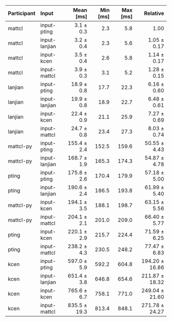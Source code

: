 | Participant | Input | Mean [ms] | Min [ms] | Max [ms] | Relative |
|:---|:---|---:|---:|---:|---:|
| mattcl | input-pting | 3.1 ± 0.3 | 2.3 | 5.8 | 1.00 |
| mattcl | input-lanjian | 3.2 ± 0.4 | 2.3 | 5.6 | 1.05 ± 0.17 |
| mattcl | input-kcen | 3.5 ± 0.4 | 2.6 | 5.8 | 1.14 ± 0.17 |
| mattcl | input-mattcl | 3.9 ± 0.3 | 3.1 | 5.2 | 1.28 ± 0.15 |
| lanjian | input-pting | 18.9 ± 0.8 | 17.7 | 22.3 | 6.16 ± 0.60 |
| lanjian | input-lanjian | 19.9 ± 0.8 | 18.9 | 22.7 | 6.48 ± 0.61 |
| lanjian | input-kcen | 22.4 ± 0.9 | 21.1 | 25.9 | 7.27 ± 0.69 |
| lanjian | input-mattcl | 24.7 ± 0.8 | 23.4 | 27.3 | 8.03 ± 0.74 |
| mattcl-py | input-pting | 155.4 ± 2.4 | 152.5 | 159.6 | 50.55 ± 4.43 |
| mattcl-py | input-lanjian | 168.7 ± 1.9 | 165.3 | 174.3 | 54.87 ± 4.78 |
| pting | input-pting | 175.8 ± 2.6 | 170.4 | 179.9 | 57.18 ± 5.00 |
| pting | input-lanjian | 190.6 ± 2.4 | 186.5 | 193.8 | 61.99 ± 5.40 |
| mattcl-py | input-kcen | 194.1 ± 3.5 | 188.1 | 198.7 | 63.15 ± 5.56 |
| mattcl-py | input-mattcl | 204.1 ± 2.1 | 201.0 | 209.0 | 66.40 ± 5.77 |
| pting | input-kcen | 220.1 ± 2.9 | 215.7 | 224.4 | 71.59 ± 6.25 |
| pting | input-mattcl | 238.2 ± 4.3 | 230.5 | 248.2 | 77.47 ± 6.83 |
| kcen | input-pting | 597.0 ± 5.9 | 592.2 | 604.8 | 194.20 ± 16.86 |
| kcen | input-lanjian | 651.4 ± 3.8 | 646.8 | 654.6 | 211.87 ± 18.32 |
| kcen | input-kcen | 765.6 ± 6.7 | 758.1 | 771.0 | 249.04 ± 21.60 |
| kcen | input-mattcl | 835.5 ± 19.3 | 813.4 | 848.1 | 271.78 ± 24.27 |
